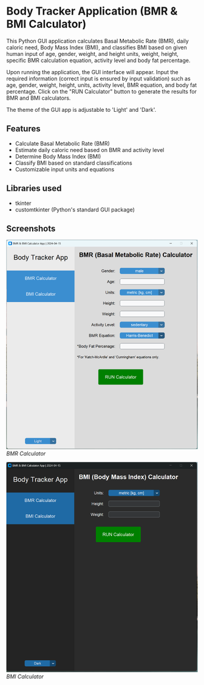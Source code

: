 # Body Tracker Application (BMR & BMI Calculator)

This Python GUI application calculates Basal Metabolic Rate (BMR), daily caloric need, Body Mass Index (BMI), and classifies BMI based on given human input of age, gender, weight, and height units, weight, height, specific BMR calculation equation, activity level and body fat percentage.

Upon running the application, the GUI interface will appear. Input the required information (correct input is ensured by input validation) such as age, gender, weight, height, units, activity level, BMR equation, and body fat percentage. Click on the "RUN Calculator" button to generate the results for BMR and BMI calculators.

The theme of the GUI app is adjustable to 'Light' and 'Dark'.

## Features

- Calculate Basal Metabolic Rate (BMR)
- Estimate daily caloric need based on BMR and activity level
- Determine Body Mass Index (BMI)
- Classify BMI based on standard classifications
- Customizable input units and equations

## Libraries used

- tkinter
- customtkinter (Python's standard GUI package)

## Screenshots

![Screenshot 1](screenshots/bmr.png)
*BMR Calculator*

![Screenshot 2](screenshots/bmi.png)
*BMI Calculator*